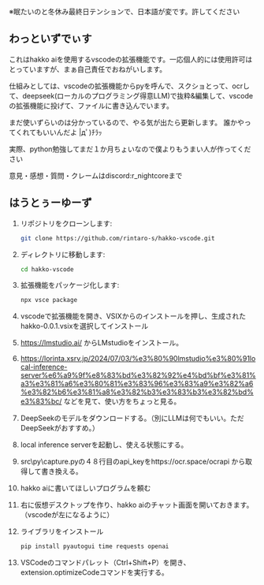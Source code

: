 ※眠たいのと冬休み最終日テンションで、日本語が変です。許してください


## わっといずでぃす


これはhakko aiを使用するvscodeの拡張機能です。一応個人的には使用許可はとっていますが、まぁ自己責任でおねがいします。


仕組みとしては、vscodeの拡張機能からpyを呼んで、スクショとって、ocrして、deepseek(ローカルのプログラミング得意LLM)で抜粋&編集して、vscodeの拡張機能に投げて、ファイルに書き込んでいます。


まだ使いずらいのは分かっているので、やる気が出たら更新します。
誰かやってくれてもいいんだよ |дﾟ)ﾁﾗｯ

実際、python勉強してまだ１か月ちょいなので僕よりもうまい人が作ってください


意見・感想・質問・クレームはdiscord:r_nightcoreまで
## はうとぅーゆーず
1. リポジトリをクローンします:
    ```sh
    git clone https://github.com/rintaro-s/hakko-vscode.git
    ```

2. ディレクトリに移動します:
    ```sh
    cd hakko-vscode
    ```

3. 拡張機能をパッケージ化します:
    ```sh
    npx vsce package
    ```

4.  vscodeで拡張機能を開き、VSIXからのインストールを押し、生成されたhakko-0.0.1.vsixを選択してインストール

5. https://lmstudio.ai/ からLMstudioをインストール。

6. https://lorinta.xsrv.jp/2024/07/03/%e3%80%90lmstudio%e3%80%91local-inference-server%e6%a9%9f%e8%83%bd%e3%82%92%e4%bd%bf%e3%81%a3%e3%81%a6%e3%80%81%e3%83%96%e3%83%a9%e3%82%a6%e3%82%b6%e3%81%a8%e3%82%b3%e3%83%b3%e3%82%bd%e3%83%bc/ などを見て、使い方をちょっと見る。

7. DeepSeekのモデルをダウンロードする。（別にLLMは何でもいい。ただDeepSeekがおすすめ。）

8. local inference serverを起動し、使える状態にする。

9. src\py\capture.pyの４８行目のapi_keyをhttps://ocr.space/ocrapi から取得して書き換える。

10. hakko aiに書いてほしいプログラムを頼む

11. 右に仮想デスクトップを作り、hakko aiのチャット画面を開いておきます。（vscodeが左になるように）

12. ライブラリをインストール
    ```sh
    pip install pyautogui time requests openai
    ```

14. VSCodeのコマンドパレット（Ctrl+Shift+P）を開き、extension.optimizeCodeコマンドを実行する。
